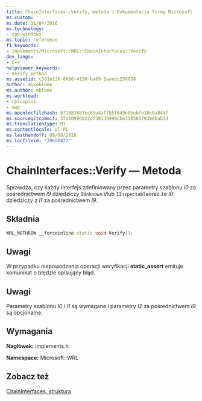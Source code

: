 ```yaml
---
title: ChainInterfaces::Verify, metoda | Dokumentacja firmy Microsoft
ms.custom: ''
ms.date: 11/04/2016
ms.technology:
- cpp-windows
ms.topic: reference
f1_keywords:
- implements/Microsoft::WRL::ChainInterfaces::Verify
dev_langs:
- C++
helpviewer_keywords:
- Verify method
ms.assetid: c591e130-8686-4130-ba69-1aaedc250038
author: mikeblome
ms.author: mblome
ms.workload:
- cplusplus
- uwp
ms.openlocfilehash: b71581687ec69a4aff85f649e85ebfe10c0a844f
ms.sourcegitcommit: 37a10996022d738135999cbe71858379386bab3d
ms.translationtype: MT
ms.contentlocale: pl-PL
ms.lasthandoff: 08/08/2018
ms.locfileid: "39650472"
---
```

# <a name="chaininterfacesverify-method"></a>ChainInterfaces::Verify — Metoda
Sprawdza, czy każdy interfejs zdefiniowany przez parametry szablonu *I0* za pośrednictwem *I9* dziedziczy `IUnknown` i/lub `IInspectable`oraz że *I0* dziedziczy z *I1* za pośrednictwem *I9*.  
  
## <a name="syntax"></a>Składnia  
  
```cpp  
WRL_NOTHROW __forceinline static void Verify();  
```  
  
## <a name="remarks"></a>Uwagi  
 W przypadku niepowodzenia operacji weryfikacji **static_assert** emituje komunikat o błędzie opisujący błąd.  
  
## <a name="remarks"></a>Uwagi  
 Parametry szablonu *I0* i *I1* są wymagane i parametry *I2* za pośrednictwem *I9* są opcjonalne.  
  
## <a name="requirements"></a>Wymagania  
 **Nagłówek:** implements.h  
  
 **Namespace:** Microsoft::WRL  
  
## <a name="see-also"></a>Zobacz też  
 [ChainInterfaces, struktura](../windows/chaininterfaces-structure.md)